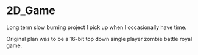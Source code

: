 # 2D_Game

Long term slow burning project I pick up when I occasionally have time.

Original plan was to be a 16-bit top down single player zombie battle royal game.
